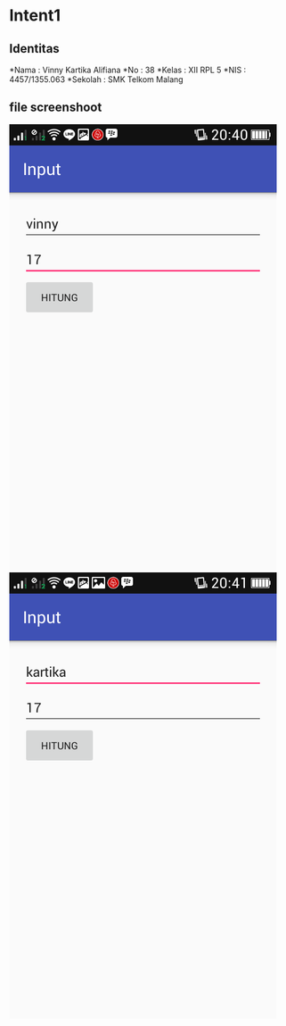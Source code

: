 # Intent1

## Identitas
*Nama : Vinny Kartika Alifiana
*No : 38
*Kelas : XII RPL 5
*NIS : 4457/1355.063
*Sekolah : SMK Telkom Malang

## file screenshoot
![ss1](https://github.com/vinnykartika/Intent1/blob/master/Intent1(1)%5B1%5D.png)
![ss2](https://github.com/vinnykartika/Intent1/blob/master/Intent1%5B1%5D.png)
